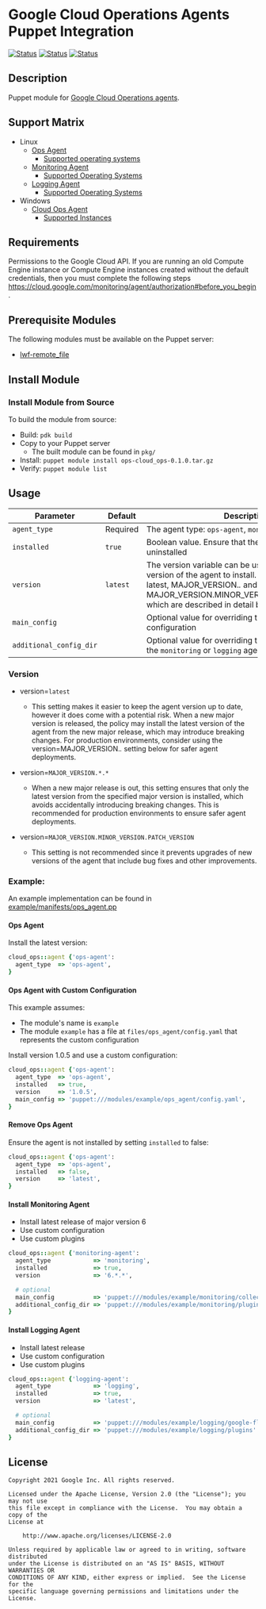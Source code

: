 # Google Cloud Operations Agents Puppet Integration

[![Status](https://github.com/BlueMedora/google-puppet-agents/workflows/linux/badge.svg)](https://github.com/BlueMedora/google-puppet-agents/linux)
[![Status](https://github.com/BlueMedora/google-puppet-agents/workflows/windows/badge.svg)](https://github.com/BlueMedora/google-puppet-agents/windows)
[![Status](https://github.com/BlueMedora/google-puppet-agents/workflows/shellcheck/badge.svg)](https://github.com/BlueMedora/google-puppet-agents/shellcheck)

## Description

Puppet module for [Google Cloud Operations agents](https://cloud.google.com/stackdriver/docs/solutions/agents).

## Support Matrix

- Linux
  - [Ops Agent](https://cloud.google.com/stackdriver/docs/solutions/agents/ops-agent)
    - [Supported operating systems](https://cloud.google.com/stackdriver/docs/solutions/agents/ops-agent#supported_operating_systems)
  - [Monitoring Agent](https://cloud.google.com/stackdriver/docs/solutions/agents/monitoring)
    - [Supported Operating Systems](https://cloud.google.com/stackdriver/docs/solutions/agents/monitoring#supported_operating_systems)
  - [Logging Agent](https://cloud.google.com/stackdriver/docs/solutions/agents/logging)
    - [Supported Operating Systems](https://cloud.google.com/stackdriver/docs/solutions/agents/logging#supported_operating_systems)
- Windows
  - [Cloud Ops Agent](https://cloud.google.com/stackdriver/docs/solutions/agents/ops-agent)
    - [Supported Instances](https://cloud.google.com/stackdriver/docs/solutions/agents/ops-agent#supported_vms)

## Requirements

Permissions to the Google Cloud API. If you are running an old Compute Engine instance or Compute Engine instances created without the default credentials, then you must complete the following steps https://cloud.google.com/monitoring/agent/authorization#before_you_begin.

## Prerequisite Modules

The following modules must be available on the Puppet server:
- [lwf-remote_file](https://forge.puppet.com/modules/lwf/remote_file)

## Install Module

### Install Module from Source
To build the module from source:
- Build: `pdk build`
- Copy to your Puppet server
  - The built module can be found in `pkg/`
- Install: `puppet module install ops-cloud_ops-0.1.0.tar.gz`
- Verify: `puppet module list`

## Usage

| Parameter               | Default       | Description                                                       |
| ---                     | ---           | ---                                                               |
| `agent_type`            | Required      | The agent type: `ops-agent`, `monitoring`, `logging`              |
| `installed`             | `true`        | Boolean value. Ensure that the agent is installed or uninstalled  |
| `version`               | `latest`      | The version variable can be used to specify which version of the agent to install. The allowed values are latest, MAJOR_VERSION.*.* and MAJOR_VERSION.MINOR_VERSION.PATCH_VERSION, which are described in detail below. |
| `main_config`           |               | Optional value for overriding the default configuration           |
| `additional_config_dir` |               | Optional value for overriding the plugins directory for the `monitoring` or `logging` agents |

### Version

- version=`latest`
  - This setting makes it easier to keep the agent version up to date, however it does come with a potential risk. When a new major version is released, the policy may install the latest version of the agent from the new major release, which may introduce breaking changes. For production environments, consider using the version=MAJOR_VERSION.*.* setting below for safer agent deployments.

- version=`MAJOR_VERSION.*.*`
  - When a new major release is out, this setting ensures that only the latest version from the specified major version is installed, which avoids accidentally introducing breaking changes. This is recommended for production environments to ensure safer agent deployments.

- version=`MAJOR_VERSION.MINOR_VERSION.PATCH_VERSION`
  - This setting is not recommended since it prevents upgrades of new versions of the agent that include bug fixes and other improvements.

### Example:

An example implementation can be found in [example/manifests/ops_agent.pp](example/manifests/ops_agent.pp)

#### Ops Agent

Install the latest version:
```ruby
cloud_ops::agent {'ops-agent':
  agent_type  => 'ops-agent',
}
```

#### Ops Agent with Custom Configuration

This example assumes:
- The module's name is `example`
- The module `example` has a file at `files/ops_agent/config.yaml` that represents the custom configuration

Install version 1.0.5 and use a custom configuration:
```ruby
cloud_ops::agent {'ops-agent':
  agent_type  => 'ops-agent',
  installed   => true,
  version     => '1.0.5',
  main_config => 'puppet:///modules/example/ops_agent/config.yaml',
}
```

#### Remove Ops Agent

Ensure the agent is not installed by setting `installed` to false:
```ruby
cloud_ops::agent {'ops-agent':
  agent_type  => 'ops-agent',
  installed   => false,
  version     => 'latest',
}
```

#### Install Monitoring Agent

- Install latest release of major version 6
- Use custom configuration
- Use custom plugins

```ruby
cloud_ops::agent {'monitoring-agent':
  agent_type            => 'monitoring',
  installed             => true,
  version               => '6.*.*',

  # optional
  main_config           => 'puppet:///modules/example/monitoring/collectd.conf',
  additional_config_dir => 'puppet:///modules/example/monitoring/plugins'
}
```

#### Install Logging Agent

- Install latest release
- Use custom configuration
- Use custom plugins

```ruby
cloud_ops::agent {'logging-agent':
  agent_type            => 'logging',
  installed             => true,
  version               => 'latest',

  # optional
  main_config           => 'puppet:///modules/example/logging/google-fluentd.conf',
  additional_config_dir => 'puppet:///modules/example/logging/plugins'
}
```

## License

```
Copyright 2021 Google Inc. All rights reserved.

Licensed under the Apache License, Version 2.0 (the "License"); you may not use
this file except in compliance with the License.  You may obtain a copy of the
License at

    http://www.apache.org/licenses/LICENSE-2.0

Unless required by applicable law or agreed to in writing, software distributed
under the License is distributed on an "AS IS" BASIS, WITHOUT WARRANTIES OR
CONDITIONS OF ANY KIND, either express or implied.  See the License for the
specific language governing permissions and limitations under the License.
```
